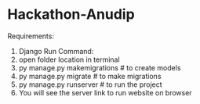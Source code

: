# Hackathon-Anudip
Requirements:
1. Django
Run Command:
1. open folder location in terminal
2. py manage.py makemigrations   # to create models
3. py manage.py migrate          # to make migrations 
4. py manage.py runserver        # to run the project
5. You will see the server link to run website on browser
